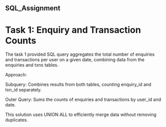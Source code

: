 ## SQL_Assignment

# Task 1: Enquiry and Transaction Counts

The task 1 provided SQL query aggregates the total number of enquiries and transactions per user on a given date, 
combining data from the enquiries and txns tables.

Approach:

Subquery: Combines results from both tables, counting enquiry_id and txn_id separately.

Outer Query: Sums the counts of enquiries and transactions by user_id and date.

This solution uses UNION ALL to efficiently merge data without removing duplicates.
